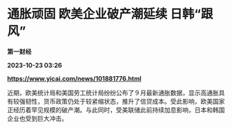 # 通胀顽固 欧美企业破产潮延续 日韩“跟风”
**第一财经**

**2023-10-23 03:26**

**https://www.yicai.com/news/101881776.html**

近期，欧美统计局和美国劳工统计局纷纷公布了９月最新通胀数据，显示高通胀具有较强韧性，货币政策仍处于较紧缩状态，推升了信贷成本。受此影响，欧美国家正经历着罕见规模的破产潮。与此同时，受美联储此前持续加息影响，日本和韩国企业也受到巨大冲击。